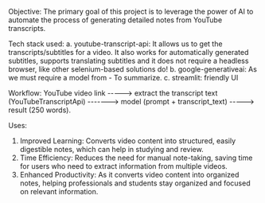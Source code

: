 Objective: The primary goal of this project is to leverage the power of AI to automate the process of generating detailed notes from YouTube transcripts.

Tech stack used:
a.	youtube-transcript-api: It allows us to get the transcripts/subtitles for a video. It also works for automatically generated subtitles, supports translating subtitles and it does not require a headless browser, like other selenium-based solutions do!
b.	google-generativeai: As we must require a model from - To summarize. 
c.	streamlit: friendly UI

Workflow:
YouTube video link -----> extract the transcript text (YouTubeTranscriptApi) -------> model (prompt + transcript_text) -----> result (250 words).

Uses:
1.	Improved Learning: Converts video content into structured, easily digestible notes, which can help in studying and review.
2.	Time Efficiency: Reduces the need for manual note-taking, saving time for users who need to extract information from multiple videos.
3.	Enhanced Productivity: As it converts video content into organized notes, helping professionals and students stay organized and focused on relevant information.
